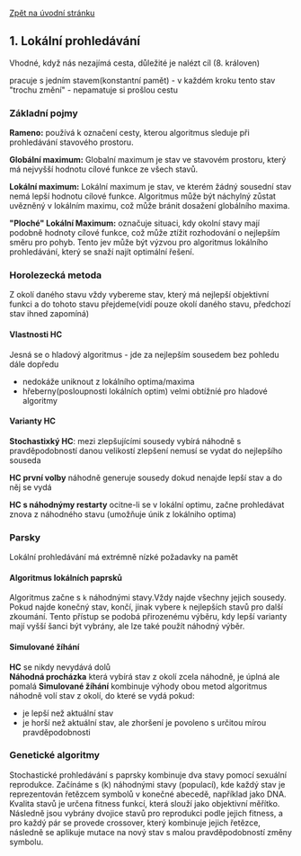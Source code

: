 [Zpět na úvodní stránku](../README.md)

## 1. Lokální prohledávání
Vhodné, když nás nezajímá cesta, důležité je nalézt cíl (8. královen)

pracuje s jedním stavem(konstantní pamět) - v každém kroku tento stav "trochu změní" - nepamatuje si prošlou cestu

### Základní pojmy
**Rameno:** používá k označení cesty, kterou algoritmus sleduje při prohledávání stavového prostoru.

**Globální maximum:** Globalní maximum je stav ve stavovém prostoru, který má nejvyšší hodnotu cílové funkce ze všech stavů.

**Lokální maximum:** Lokální maximum je stav, ve kterém žádný sousední stav nemá lepší hodnotu cílové funkce. Algoritmus může být náchylný zůstat uvězněný v lokálním maximu, což může bránit dosažení globálního maxima.

**"Ploché" Lokální Maximum:** označuje situaci, kdy okolní stavy mají podobně hodnoty cílové funkce, což může ztížit rozhodování o nejlepším směru pro pohyb. Tento jev může být výzvou pro algoritmus lokálního prohledávání, který se snaží najít optimální řešení.

### Horolezecká metoda
Z okolí daného stavu vždy vybereme stav, který má nejlepší objektivní funkci a do tohoto stavu přejdeme(vidí pouze okolí daného stavu, předchozí stav ihned zapomíná)

#### Vlastnosti HC
Jesná se o hladový algoritmus - jde za nejlepším sousedem bez pohledu dále dopředu
- nedokáže uniknout z lokálního optima/maxima
- hřeberny(posloupnosti lokálních optim) velmi obtížníé pro hladové algoritmy

#### Varianty HC
**Stochastixký HC**: mezi zlepšujícími sousedy vybírá náhodně s pravděpodobností danou velikostí zlepšení
nemusí se vydat do nejlepšího souseda 

**HC první volby** náhodně generuje sousedy dokud nenajde lepší stav a do něj se vydá

**HC s náhodnýmy restarty** ocitne-li se v lokální optimu, začne prohledávat znova z náhodného stavu (umožňuje únik z lokálniho optima)

### Parsky
Lokální prohledávání má extrémně nízké požadavky na pamět

#### Algoritmus lokálních paprsků
Algoritmus začne s `k` náhodnými stavy.Vždy najde všechny jejich sousedy. Pokud najde konečný stav, končí, jinak vybere `k` nejlepších stavů pro další zkoumání. Tento přístup se podobá přirozenému výběru, kdy lepší varianty mají vyšší šanci být vybrány, ale lze také použít náhodný výběr.

#### Simulované žíhání
**HC** se nikdy nevydává dolů  
**Náhodná procházka** která vybírá stav z okolí zcela náhodně, je úplná ale pomalá
**Simulované žíhání** kombinuje výhody obou metod algoritmus náhodně volí stav z okolí, do které se vydá pokud: 
- je lepší než aktuální stav
- je horší než aktuální stav, ale zhoršení je povoleno s určitou mírou pravděpodobnosti


### Genetické algoritmy
Stochastické prohledávání s paprsky kombinuje dva stavy pomocí sexuální reprodukce. Začínáme s \(k\) náhodnými stavy (populací), kde každý stav je reprezentován řetězcem symbolů v konečné abecedě, například jako DNA. Kvalita stavů je určena fitness funkcí, která slouží jako objektivní měřítko. Následně jsou vybrány dvojice stavů pro reprodukci podle jejich fitness, a pro každý pár se provede crossover, který kombinuje jejich řetězce, následně se aplikuje mutace na nový stav s malou pravděpodobností změny symbolu.


